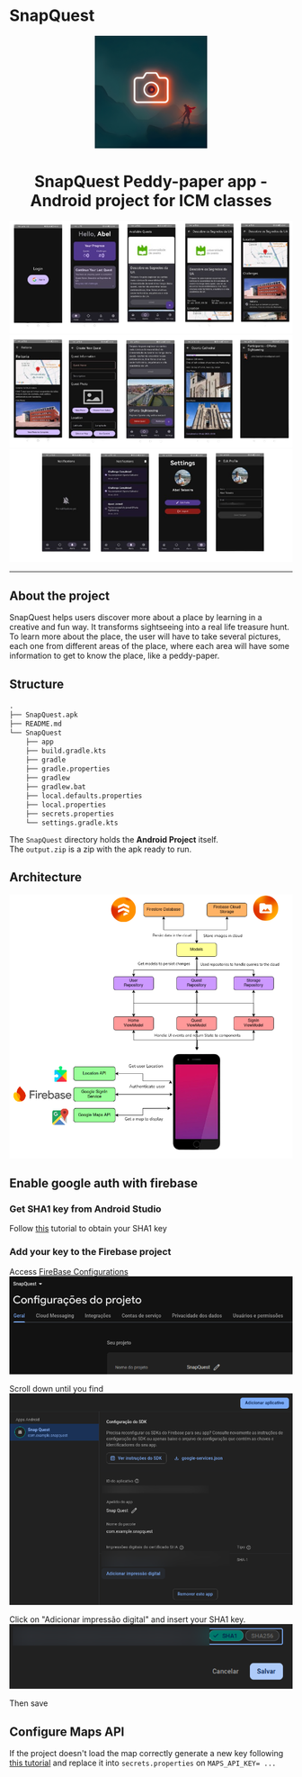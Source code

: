 # SnapQuest

<p align="center">
  <img src="./images-readme/SnapQuest_logo.png" width="200px" />
  <h1 align="center">SnapQuest Peddy-paper app - Android project for ICM classes</h1>
  <img src="./images-readme/screens1.png"  />
  <img src="./images-readme/screens2.png"  />
  <img src="./images-readme/screens3.png"  />
</p>
<hr/>

## About the project
SnapQuest helps users discover more about a place by learning in a creative and fun way. It transforms sightseeing into a real life treasure hunt. To learn more about the place, the user will have to take several pictures, each one from different areas of the place, where each area will have some information to get to know the place, like a peddy-paper.
## Structure
```
.
├── SnapQuest.apk
├── README.md
└── SnapQuest
    ├── app
    ├── build.gradle.kts
    ├── gradle
    ├── gradle.properties
    ├── gradlew
    ├── gradlew.bat
    ├── local.defaults.properties
    ├── local.properties
    ├── secrets.properties
    └── settings.gradle.kts
```
The `SnapQuest` directory holds the **Android Project** itself.\
The `output.zip` is a zip with the apk ready to run.

## Architecture

![alt text](<images-readme/architecture_diagram.png>)


## Enable google auth with firebase

### **Get SHA1 key from Android Studio**

Follow [this](https://medium.com/@mr.appbuilder/how-to-get-sha1-key-in-android-studio-current-version-or-newversion-cb90814c14cd) tutorial to obtain your SHA1 key

### **Add your key to the Firebase project**

Access [FireBase Configurations](https://console.firebase.google.com/project/snapquest-56a72/settings/general/android:com.example.snapquest?hl=pt-br)
![alt text](images-readme/firebase1.png)

Scroll down until you find
![alt text](images-readme/firebase2.png)

Click on "Adicionar impressão digital" and insert your SHA1 key.
![alt text](<images-readme/firebase3.png>)

Then save

## Configure Maps API

If the project doesn't load the map correctly generate a new key following [this tutorial](https://developers.google.com/maps/documentation/android-sdk/get-api-key) and replace it into `secrets.properties` on `MAPS_API_KEY= ... `
